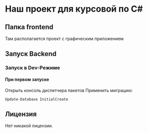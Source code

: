 # Наш проект для курсовой по C#

## Папка frontend

Там располагается проект с графическим приложением

## Запуск Backend

### Запуск в Dev-Режиме

#### При первом запуске
Открыть консоль диспетчера пакетов
Применить миграцию:

`Update-Database InitialCreate`


## Лицензия

Нет никакой лицензии.